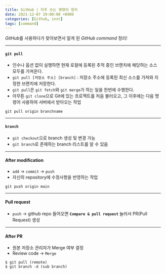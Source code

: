 ```yaml
---
title: GitHub | 자주 쓰는 명령어 정리
date: 2021-12-07 19:00:00 +0900
categories: [Github, inst]
tags: [command]
---
```


*GitHub*를 사용하다가 찾아보면서 알게 된 *GitHub command* 정리!

* * *


#### `git pull`
- 인수나 옵션 없이 실행하면 현재 로컬에 등록된 추적 중인 브랜치에 해당하는 소스 모두를 가져온다.
- `git pull [저장소 주소] [branch]` : 저장소 주소에 등록된 최신 소스를 가져와 지정한 브랜치에 저장한다.
- `git pull`은 `git fetch`와 `git merge`가 하는 일을 한번에 수행한다.
- 아무튼 `git clone`으로 Git에 있는 프로젝트를 처음 불러오고, 그 이후에는 다음 명령어 사용하여 서버에서 받아오는 작업
```  
git pull origin branchname
```
- - -

#### `branch`
- `git checkout`으로 branch 생성 및 변경 가능
- `git branch`로 존재하는 branch 리스트를 알 수 있음

- - -

#### After modification
- `add` -> `commit` -> `push`
- 자신의 repository에 수정사항을 반영하는 작업

```
git push origin main
```

- - -


#### Pull request
- `push` -> github repo 들어오면 **`Compare & pull request`** 눌러서 PR(Pull Request) 생성


- - -


#### After PR
- 원본 저장소 관리자가 Merge 여부 결정
- Review code -> `Merge`
```
$ git pull (remote)
$ git branch -d (sub branch)
```